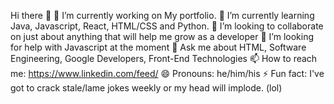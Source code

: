 Hi there 👋
🔭 I’m currently working on My portfolio.
🌱 I’m currently learning Java, Javascript, React, HTML/CSS and Python.
👯 I’m looking to collaborate on just about anything that will help me grow as a developer
🤔 I’m looking for help with Javascript at the moment
💬 Ask me about HTML, Software Engineering, Google Developers, Front-End Technologies
📫 How to reach me: https://www.linkedin.com/feed/
😄 Pronouns: he/him/his
⚡ Fun fact: I've got to crack stale/lame jokes weekly or my head will implode. (lol)

